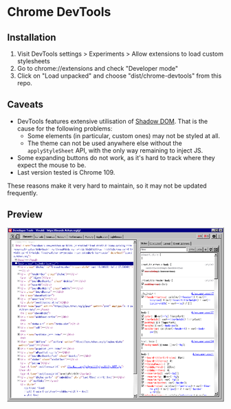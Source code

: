 # Chrome DevTools

## Installation
1. Visit DevTools settings > Experiments > Allow extensions to load custom stylesheets
2. Go to chrome://extensions and check "Developer mode"
3. Click on "Load unpacked" and choose "dist/chrome-devtools" from this repo.

## Caveats
- DevTools features extensive utilisation of [Shadow DOM](https://developer.mozilla.org/en-US/docs/Web/API/Web_components/Using_shadow_DOM). That is the cause for the following problems:
  - Some elements (in particular, custom ones) may not be styled at all.
  - The theme can not be used anywhere else without the `applyStyleSheet` API, with the only way remaining to inject JS.
- Some expanding buttons do not work, as it's hard to track where they expect the mouse to be.
- Last version tested is Chrome 109.

These reasons make it very hard to maintain, so it may not be updated frequently.

## Preview
![Main Window](../img/chrome-devtools/main.png)
